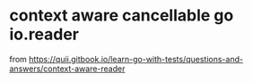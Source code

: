 # context aware cancellable go io.reader

from https://quii.gitbook.io/learn-go-with-tests/questions-and-answers/context-aware-reader
